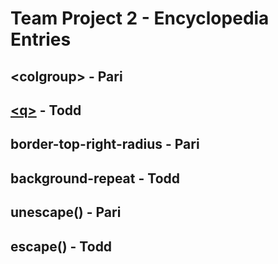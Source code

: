 # Team Project 2 - Encyclopedia Entries

## &lt;colgroup&gt; - Pari
## [&lt;q&gt;](q.md) - Todd
## border-top-right-radius - Pari
## background-repeat - Todd
## unescape() - Pari
## escape() - Todd

